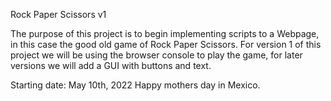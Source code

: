 Rock Paper Scissors v1

The purpose of this project is to begin implementing scripts to a Webpage, in this case
the good old game of Rock Paper Scissors. For version 1 of this project we will be using
the browser console to play the game, for later versions we will add a GUI with buttons
and text.

Starting date: May 10th, 2022
Happy mothers day in Mexico.